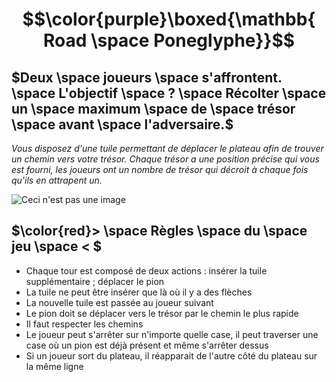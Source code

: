 # $$\color{purple}\boxed{\mathbb{ Road \space Poneglyphe}}$$

## $Deux \space joueurs \space s'affrontent. \space L'objectif \space ? \space Récolter \space un \space maximum \space de \space trésor \space avant \space l'adversaire.$

*Vous disposez d'une tuile permettant de déplacer le plateau afin de trouver un chemin vers votre trésor. Chaque trésor a une position précise qui vous est fourni, les joueurs ont un nombre de trésor qui décroit à chaque fois qu'ils en attrapent un.*

![Ceci n'est pas une image](https://www.google.be/imgres?imgurl=https%3A%2F%2Fmedia.tenor.com%2FmrTbRUHldtYAAAAC%2Froger-pirates-red-poneglyph.gif&tbnid=hjg3IKu3MMgrZM&vet=12ahUKEwj3o9uU8uP-AhXh8rsIHXC9BM4QMygAegQIARBw..i&imgrefurl=https%3A%2F%2Ftenor.com%2Fview%2Froger-pirates-red-poneglyph-one-piece-road-poneglyph-gol-d-roger-gif-27540522&docid=FyHKKs7C_zHt-M&w=498&h=280&q=road%20poneglyph%20gif&hl=fr&ved=2ahUKEwj3o9uU8uP-AhXh8rsIHXC9BM4QMygAegQIARBw)

## $\color{red}> \space Règles \space du \space jeu \space < $

- Chaque tour est composé de deux actions : insérer la tuile supplémentaire ; déplacer le pion
- La tuile ne peut être insérer que là où il y a des flèches
- La nouvelle tuile est passée au joueur suivant
- Le pion doit se déplacer vers le trésor par le chemin le plus rapide
- Il faut respecter les chemins 
- Le joueur peut s'arrêter sur n'importe quelle case, il peut traverser une case où un pion est déjà présent et même s'arrêter dessus
- Si un joueur sort du plateau, il réapparait de l'autre côté du plateau sur la même ligne


